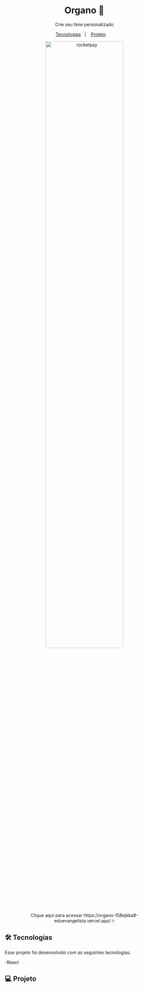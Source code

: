 <h1 align="center"> Organo 📖 </h1>

<p align="center">Crie seu time personalizado 

</p>

<p align="center">
  <a href="#-tecnologias">Tecnologias</a>&nbsp;&nbsp;&nbsp;|&nbsp;&nbsp;&nbsp;
  <a href="#-projeto">Projeto</a>&nbsp;&nbsp;&nbsp;&nbsp;&nbsp;&nbsp;
 

<br>

  
  <p align="center">
  <img alt="rocketpay" src=".github/img.PNG" width="70%">
</p>
 
</p>
<p align="center">
Clique aqui para acessar https://organo-f58ejkka8-eduevangelista.vercel.app/ 🖱 
</p>

## 🛠 Tecnologias

Esse projeto foi desenvolvido com as seguintes tecnologias:

-React

## 💻 Projeto



